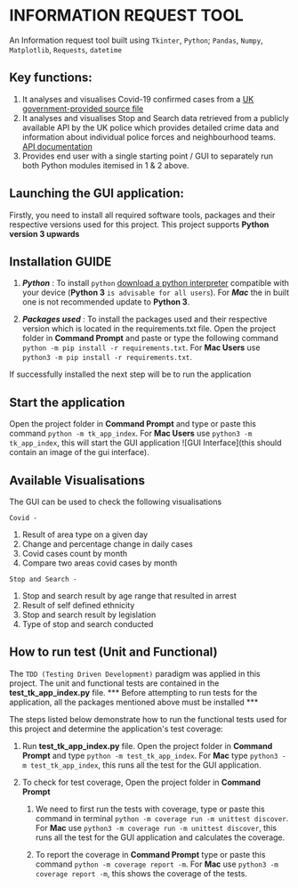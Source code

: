 # INFORMATION REQUEST TOOL

An Information request tool built using `Tkinter`, `Python`; `Pandas`, `Numpy`, `Matplotlib`, `Requests`, `datetime`

## Key functions:
1. It analyses and visualises Covid-19 confirmed cases from a [UK government-provided source file](https://coronavirus.data.gov.uk/details/about-data#cases-by-age)
2. It analyses and visualises Stop and Search data retrieved from a publicly available API by the UK police which provides detailed crime data and information about individual police forces and neighbourhood teams. [API documentation](https://data.police.uk/docs/)
3. Provides end user with a single starting point / GUI to separately run both Python modules itemised in 1 & 2 above.


## Launching the GUI application:
Firstly, you need to install all required software tools, packages and their respective versions used for this project. This project supports **Python version 3 upwards**


## Installation GUIDE

1. ***Python*** :
    To install `python` [download a python interpreter](https://www.python.org/downloads/) compatible with your device (**Python 3** `is advisable for all users`). For ***Mac*** the in built one is not recommended update to **Python 3**.

2. ***Packages used*** :
    To install the packages used and their respective version which is located in the requirements.txt file. Open the project folder in **Command Prompt** and paste or type the following command `python -m pip install -r requirements.txt`. For **Mac Users** use `python3 -m pip install -r requirements.txt`.

If successfully installed the next step will be to run the application


## Start the application

Open the project folder in **Command Prompt** and type or paste this command `python -m tk_app_index`. For **Mac Users** use `python3 -m tk_app_index`, this will start the GUI application ![GUI Interface](this should contain an image of the gui interface).


## Available Visualisations

The GUI can be used to check the following visualisations

`Covid -  `

1. Result of area type on a given day
2. Change and percentage change in daily cases
3. Covid cases count by month
4. Compare two areas covid cases by month

`Stop and Search - `

1. Stop and search result by age range that resulted in arrest
2. Result of self defined ethnicity
3. Stop and search result by legislation
4. Type of stop and search conducted

## How to run test (Unit and Functional)

The `TDD (Testing Driven Development)` paradigm was applied in this project. The unit and functional tests are contained in the **test_tk_app_index.py** file. 
*** Before attempting to run tests for the application, all the packages mentioned above must be installed ***

The steps listed below demonstrate how to run the functional tests used for this project and determine the application's test coverage:

1. Run **test_tk_app_index.py** file. Open the project folder in **Command Prompt** and type `python -m test_tk_app_index`. For **Mac** type `python3 -m test_tk_app_index`, this runs all the test for the GUI application.

2. To check for test coverage, Open the project folder in **Command Prompt** 
    1. We need to first run the tests with coverage, type or paste this command in terminal `python -m coverage run -m unittest discover`. For **Mac** use `python3 -m coverage run -m unittest discover`, this runs all the test for the GUI application and calculates the coverage.
    
    2. To report the coverage in **Command Prompt** type or paste this command `python -m coverage report -m`. For **Mac** use `python3 -m coverage report -m`, this shows the coverage of the tests.
